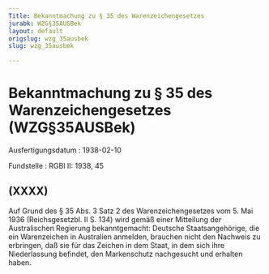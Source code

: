 ```yaml
---
Title: Bekanntmachung zu § 35 des Warenzeichengesetzes
jurabk: WZG§35AUSBek
layout: default
origslug: wzg_35ausbek
slug: wzg_35ausbek

---
```


# Bekanntmachung zu § 35 des Warenzeichengesetzes (WZG§35AUSBek)

Ausfertigungsdatum
:   1938-02-10

Fundstelle
:   RGBl II: 1938, 45

## (XXXX)

Auf Grund des § 35 Abs. 3 Satz 2 des Warenzeichengesetzes vom 5. Mai
1936 (Reichsgesetzbl. II S. 134) wird gemäß einer Mitteilung der
Australischen Regierung bekanntgemacht:
Deutsche Staatsangehörige, die ein Warenzeichen in Australien
anmelden, brauchen nicht den Nachweis zu erbringen, daß sie für das
Zeichen in dem Staat, in dem sich ihre Niederlassung befindet, den
Markenschutz nachgesucht und erhalten haben.

